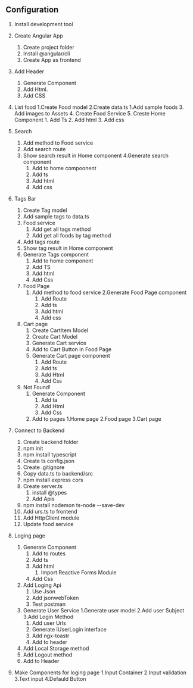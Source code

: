 ## Configuration

1. Install development tool
2. Create Angular App
   1. Create project folder
   2. Install @angular/cli
   3. Create App as frontend
3. Add Header

   1. Generate Component
   2. Add Html.
   3. Add CSS

4. List food
   1.Create Food model
   2.Create data.ts
   1.Add sample foods 3. Add images to Assets 4. Create Food Service 5. Creste Home Component 1. Add Ts 2. Add html 3. Add css

5. Search

   1. Add method to Food service
   2. Add search route
   3. Show search result in Home component
      4.Generate search component
      1. Add to home compoonent
      2. Add ts
      3. Add html
      4. Add css

6. Tags Bar

   1. Create Tag model
   2. Add sample tags to data.ts
   3. Food service
      1. Add get all tags method
      2. Add get all foods by tag method
   4. Add tags route
   5. Show tag result in Home component
   6. Generate Tags component
      1. Add to home component
      2. Add TS
      3. Add html
      4. Add Css
   7. Food Page
      1. Add method to food service
         2.Generate Food Page component
         1. Add Route
         2. Add ts
         3. Add html
         4. Add css
   8. Cart page
      1. Create CartItem Model
      2. Create Cart Model
      3. Generate Cart service
      4. Add to Cart Button in Food Page
      5. Generate Cart page component
         1. Add Route
         2. Add ts
         3. Add Html
         4. Add Css
   9. Not Found!
      1. Generate Component
         1. Add ta
         2. Add Html
         3. Add Css
      2. Add to pages
         1.Home page
         2.Food page
         3.Cart page

7. Connect to Backend

   1. Create backend folder
   2. npm init
   3. npm install typescript
   4. Create ts config.json
   5. Create .gitignore
   6. Copy data.ts to backend/src
   7. npm install express cors
   8. Create server.ts
      1. install @types
      2. Add Apis
   9. npm install nodemon ts-node --save-dev
   10. Add urs.ts to frontend
   11. Add HttpClient module
   12. Update food service

8. Loging page
   1. Generate Component
      1. Add to routes
      2. Add ts
      3. Add html
         1. Import Reactive Forms Module
      4. Add Css
   2. Add Loging Api
      1. Use Json
      2. Add jsonwebToken
      3. Test postman
   3. Generate User Service
      1.Generate user model
      2.Add user Subject
      3.Add Login Method
      1. Add user Urls
      2. Generate IUserLogin interface
      3. Add ngx-toastr
      4. Add to header
   4. Add Local Storage method
   5. Add Logout method
   6. Add to Header
9. Make Components for loging page
   1.Input Container
   2.Input validation
   3.Text input
   4.Defauld Button
